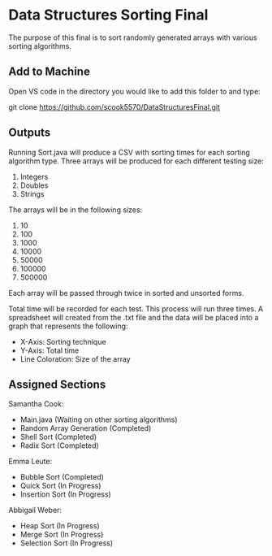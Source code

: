 # Data Structures Sorting Final

The purpose of this final is to sort randomly generated arrays with various sorting algorithms.

## Add to Machine

Open VS code in the directory you would like to add this folder to and type:

git clone https://github.com/scook5570/DataStructuresFinal.git

## Outputs

Running Sort.java will produce a CSV with sorting times for each sorting algorithm type. Three arrays will be produced for each different testing size:

1. Integers
2. Doubles
3. Strings

The arrays will be in the following sizes:

1. 10
2. 100
3. 1000
4. 10000
5. 50000
6. 100000
7. 500000

Each array will be passed through twice in sorted and unsorted forms.

Total time will be recorded for each test. This process will run three times. A spreadsheet will created from the .txt file and the data will be placed into a graph that represents the following:

* X-Axis: Sorting technique
* Y-Axis: Total time
* Line Coloration: Size of the array

## Assigned Sections

Samantha Cook:
* Main.java (Waiting on other sorting algorithms)
* Random Array Generation (Completed)
* Shell Sort (Completed)
* Radix Sort (Completed)

Emma Leute:
* Bubble Sort (Completed)
* Quick Sort (In Progress)
* Insertion Sort (In Progress)

Abbigail Weber:
* Heap Sort (In Progress)
* Merge Sort (In Progress)
* Selection Sort (In Progress)
